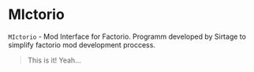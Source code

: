 # MIctorio
`MIctorio` - Mod Interface for Factorio.
Programm developed by Sirtage to simplify factorio mod development proccess.

>This is it! Yeah...